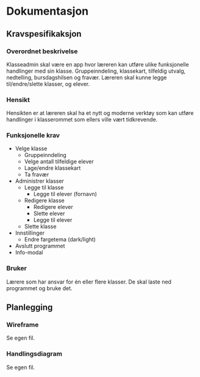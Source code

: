 # Dokumentasjon

## Kravspesifikaksjon

### Overordnet beskrivelse
Klasseadmin skal være en app hvor læreren kan utføre ulike funksjonelle handlinger med sin klasse.
Gruppeinndeling, klassekart, tilfeldig utvalg, nedtelling, bursdagshilsen og fravær.
Læreren skal kunne legge til/endre/slette klasser, og elever.

### Hensikt
Hensikten er at læreren skal ha et nytt og moderne verktøy som kan utføre handlinger i klasserommet som ellers ville vært tidkrevende.

### Funksjonelle krav
- Velge klasse
  - Gruppeinndeling
  - Velge antall tilfeldige elever
  - Lage/endre klassekart
  - Ta fravær
- Administrer klasser
  - Legge til klasse
    - Legge til elever (fornavn)
  - Redigere klasse
    - Redigere elever
    - Slette elever
    - Legge til elever
  - Slette klasse
- Innstillinger
  - Endre fargetema (dark/light)
- Avslutt programmet
- Info-modal

### Bruker
Lærere som har ansvar for én eller flere klasser.
De skal laste ned programmet og bruke det.

## Planlegging

### Wireframe
Se egen fil.

### Handlingsdiagram
Se egen fil.
